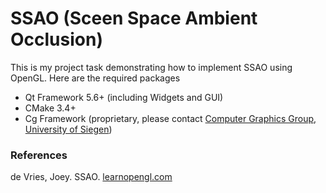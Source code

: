 # SSAO (Sceen Space Ambient Occlusion)
This is my project task demonstrating how to implement SSAO using OpenGL. Here are the required packages
- Qt Framework 5.6+ (including Widgets and GUI)
- CMake 3.4+
- Cg Framework (proprietary, please contact [Computer Graphics Group, University of Siegen](https://www.cg.informatik.uni-siegen.de))

### References
de Vries, Joey. SSAO. [learnopengl.com](https://learnopengl.com/Advanced-Lighting/SSAO)
